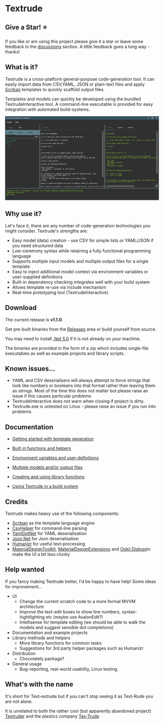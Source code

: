 # Textrude

## Give a Star! :star:

If you like or are using this project please give it a star or leave some feedback in the [discussions](https://github.com/NeilMacMullen/Textrude/discussions/categories/send-a-smile) section. A little feedback goes a long way - thanks!

## What is it?

Textrude is a cross-platform general-purpose code-generation tool.  It can easily import data from CSV,YAML, JSON  or plain-text files and apply [Scriban](https://github.com/scriban/scriban) templates to quickly scaffold output files. 

Templates and models can quickly be developed using the bundled TextrudeInteractive tool. A command-line executable is provided for easy integration with automated build-systems.

![Screenshot of TextrudeInteractive](img/ex1.png)

## Why use it?

Let's face it, there are any number of code-generation technologies you might consider.  Textrude's strengths are:

- Easy model (data) creation - use CSV for simple lists or YAML/JSON if you need structured data
- Low-ceremony syntax while retaining a fully functional programming language
- Supports multiple input models and multiple output files for a single template
- Easy to inject additional model context via environment variables or user-supplied definitions
- Built-in dependency checking integrates well with your build system
- Allows template re-use via include mechanism
- Real-time prototyping tool  (TextrudeInteractive)

## Download

The current release is **v1.1.0**.

Get pre-built binaries from the [Releases](https://github.com/NeilMacMullen/Textrude/releases) area or build yourself from source.

You may need to install [.Net 5.0](https://dotnet.microsoft.com/download/dotnet/5.0) if it is not already on your machine.

The binaries are provided in the form of a zip which includes single-file executables as well as example projects and library scripts. 


## Known issues...
- YAML and CSV deserialisers will always attempt to force strings that look like numbers or booleans into that format rather than leaving them as strings.  Most of the time this does not matter but please raise an issue if this causes particular problems
- TextrudeInteractive does not warn when closing if project is dirty.
- Textrude.exe is untested on Linux - please raise an issue if you run into problems

## Documentation
- [Getting started with template generation](doc/gettingStarted.md) 
- [Built in functions and helpers](doc/builtIns.md)
- [Environment variables and user-definitions](doc/environmentAndDefinitions.md)
- [Multiple models and/or output files](doc/multiModel.md)

- [Creating and using library functions](doc/userlibrary.md)
- [Using Textrude in a build system](doc/buildSystemIntegration.md)


## Credits

Textrude makes heavy use of the following components:
- [Scriban](https://github.com/scriban/scriban) as the template language engine
- [CsvHelper](https://github.com/JoshClose/CsvHelper) for command-line parsing
- [YamlDotNet](https://github.com/aaubry/YamlDotNet) for YAML deserialisation
- [Json.Net](https://www.newtonsoft.com/json) for Json deserialisation
- [Humanizr](https://github.com/Humanizr/Humanizer) for useful text-processing
- [MaterialDesignToolkit](https://github.com/MaterialDesignInXAML/MaterialDesignInXamlToolkit),   [MaterialDesignExtensions](https://spiegelp.github.io/MaterialDesignExtensions) and [Ookii Dialogs](https://github.com/augustoproiete/ookii-dialogs-wpf)to make the UI a bit less clunky
  



## Help wanted 

If you fancy making Textrude better, I'd be happy to have help! Some ideas for improvement...

- UI
    - Change the current scratch code to a more formal MVVM architecture
    - Improve the text-edit boxes to show line numbers, syntax-hightlighting etc (maybe use AvalonEdit?)
    - Intellisense for template editing (we should be able to walk the models and suggest sensible dot completions)
- Documentation and example projects
- Library methods and helpers
  - More library functions for common tasks
  - Suggestions for 3rd party helper packages such as Humanizr
- Distribution
  - Chocolately package?  
- General usage
  - Bug-reporting, real-world usability, Linux testing


## What's with the name 
It's short for Text-extrude but if you can't stop seeing it as Text-Rude you are not alone.

It is unrelated to both the rather cool (but apparently abandoned project) [Textruder](https://github.com/arrogantrobot/textruder) and the plastics company [Tex-Trude](http://www.tex-trude.com/)

